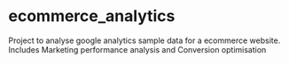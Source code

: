 # ecommerce_analytics
Project to analyse google analytics sample data for a ecommerce website. Includes Marketing performance analysis and Conversion optimisation
